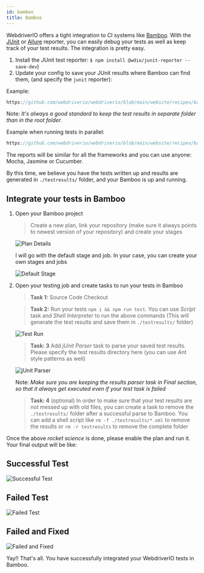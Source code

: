 ```yaml
---
id: bamboo
title: Bamboo
---
```


WebdriverIO offers a tight integration to CI systems like [Bamboo](https://www.atlassian.com/software/bamboo). With the [JUnit](https://webdriver.io/docs/junit-reporter.html) or [Allure](https://webdriver.io/docs/allure-reporter.html) reporter, you can easily debug your tests as well as keep track of your test results. The integration is pretty easy.

1. Install the JUnit test reporter: `$ npm install @wdio/junit-reporter --save-dev`)
1. Update your config to save your JUnit results where Bamboo can find them, (and specify the `junit` reporter):

Example:
```ts reference useHTTPS
https://github.com/webdriverio/webdriverio/blob/main/website/recipes/bamboo/bamboo-integration.js
```
Note: *It's always a good standard to keep the test results in separate folder than in the root folder.*

Example when running tests in parallel:
```ts reference useHTTPS
https://github.com/webdriverio/webdriverio/blob/main/website/recipes/bamboo/bamboo-integration-parallel.js
```

The reports will be similar for all the frameworks and you can use anyone: Mocha, Jasmine or Cucumber.

By this time, we believe you have the tests written up and results are generated in ```./testresults/``` folder, and your Bamboo is up and running.

## Integrate your tests in Bamboo

1. Open your Bamboo project
    > Create a new plan, link your repository (make sure it always points to newest version of your repository) and create your stages

    ![Plan Details](/img/bamboo/plancreation.png "Plan Details")

    I will go with the default stage and job. In your case, you can create your own stages and jobs

    ![Default Stage](/img/bamboo/defaultstage.png "Default Stage")
2. Open your testing job and create tasks to run your tests in Bamboo
    >**Task 1:** Source Code Checkout

    >**Task 2:** Run your tests ```npm i && npm run test```. You can use *Script* task and *Shell Interpreter* to run the above commands (This will generate the test results and save them in ```./testresults/``` folder)

    ![Test Run](/img/bamboo/testrun.png "Test Run")

    >**Task: 3** Add *jUnit Parser* task to parse your saved test results. Please specify the test results directory here (you can use Ant style patterns as well)

    ![jUnit Parser](/img/bamboo/junitparser.png "jUnit Parser")

    Note: *Make sure you are keeping the results parser task in *Final* section, so that it always get executed even if your test task is failed*

    >**Task: 4** (optional) In order to make sure that your test results are not messed up with old files, you can create a task to remove the ```./testresults/``` folder after a successful parse to Bamboo. You can add a shell script like ```rm -f ./testresults/*.xml``` to remove the results or ```rm -r testresults``` to remove the complete folder

Once the above *rocket science* is done, please enable the plan and run it. Your final output will be like:

## Successful Test

![Successful Test](/img/bamboo/successfulltest.png "Successful Test")

## Failed Test

![Failed Test](/img/bamboo/failedtest.png "Failed Test")

## Failed and Fixed

![Failed and Fixed](/img/bamboo/failedandfixed.png "Failed and Fixed")

Yay!! That's all. You have successfully integrated your WebdriverIO tests in Bamboo.
